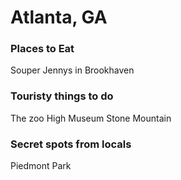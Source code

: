 # Atlanta, GA
### Places to Eat
Souper Jennys in Brookhaven

### Touristy things to do
The zoo
High Museum
Stone Mountain

### Secret spots from locals
Piedmont Park


